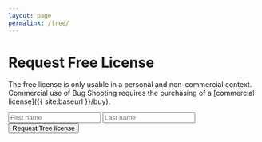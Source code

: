 ```yaml
---
layout: page
permalink: /free/
---
```


# Request Free License

The free license is only usable in a personal and non-commercial context. Commercial use of Bug Shooting requires the purchasing of a [commercial license]({{ site.baseurl }}/buy).

<form method="POST" action="https://Services.bugshooting.com/rest/freelicense">
  <input class="form-control" type="text" required name="firstname" placeholder="First name">
  <input class="form-control" type="text" required name="llastname" placeholder="Last name">
  <label class="checkbox"></label>
  <button class="btn btn-lg btn-primary btn-block" type="submit">Request Tree license</button>
</form>

